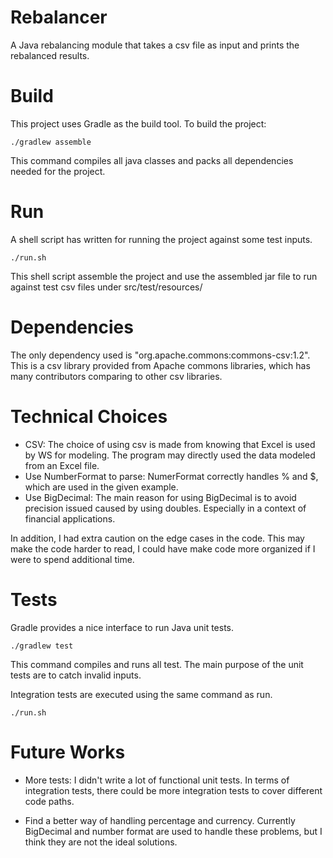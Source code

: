 Rebalancer
==========
A Java rebalancing module that takes a csv file as input and prints the rebalanced results.

Build
=====

This project uses Gradle as the build tool. To build the project:

    ./gradlew assemble

This command compiles all java classes and packs all dependencies needed for the project.

Run
===

A shell script has written for running the project against some test inputs.

    ./run.sh

This shell script assemble the project and use the assembled jar file to run against test csv files
under src/test/resources/

Dependencies
============

The only dependency used is "org.apache.commons:commons-csv:1.2". This is a csv library provided
from Apache commons libraries, which has many contributors comparing to other csv libraries.


Technical Choices
=================

* CSV: The choice of using csv is made from knowing that Excel is used by WS for modeling. The
program may directly used the data modeled from an Excel file.
* Use NumberFormat to parse: NumerFormat correctly handles % and $, which are used in the given
example.
* Use BigDecimal: The main reason for using BigDecimal is to avoid precision issued caused by using
doubles. Especially in a context of financial applications.

In addition, I had extra caution on the edge cases in the code. This may make the code harder to
read, I could have make code more organized if I were to spend additional time.

Tests
=====

Gradle provides a nice interface to run Java unit tests.

    ./gradlew test

This command compiles and runs all test. The main purpose of the unit tests are to catch invalid
inputs.

Integration tests are executed using the same command as run.

    ./run.sh

Future Works
============

* More tests: I didn't write a lot of functional unit tests. In terms of integration tests, there
could be more integration tests to cover different code paths.

* Find a better way of handling percentage and currency. Currently BigDecimal and number format are
used to handle these problems, but I think they are not the ideal solutions.
